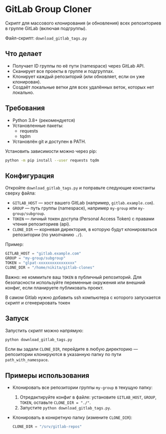 # GitLab Group Cloner

Скрипт для массового клонирования (и обновления) всех репозиториев в группе GitLab (включая подгруппы).

Файл-скрипт: `download_gitlab_tags.py`

## Что делает

- Получает ID группы по её пути (namespace) через GitLab API.
- Сканирует все проекты в группе и подгруппах.
- Клонирует каждый репозиторий (или обновляет, если он уже клонирован).
- Создаёт локальные ветки для всех удалённых веток, которых нет локально.

## Требования

- Python 3.8+ (рекомендуется)
- Установленные пакеты:
  - requests
  - tqdm
- Установлён git и доступен в PATH.

Установить зависимости можно через pip:

```bash
python -m pip install --user requests tqdm
```

## Конфигурация

Откройте `download_gitlab_tags.py` и поправьте следующие константы сверху файла:

- `GITLAB_HOST` — хост вашего GitLab (например, `gitlab.example.com`).
- `GROUP` — путь группы (namespace), например `my-group` или `my-group/subgroup`.
- `TOKEN` — личный токен доступа (Personal Access Token) с правами чтения репозиториев (api).
- `CLONE_DIR` — корневая директория, в которую будут клонироваться репозитории (по умолчанию `./`).

Пример:

```python
GITLAB_HOST = "gitlab.example.com"
GROUP = "my-group/subgroup"
TOKEN = "glpat-xxxxxxxxxxxxxxxx"
CLONE_DIR = "/home/nikita/gitlab-clones"
```

Важно: не коммитьте ваш `TOKEN` в публичный репозиторий. Для безопасности используйте переменные окружения или внешний конфиг, если планируете публиковать проект.

В самом Gitlab нужно добавить ssh компьютера с которого запускается скрипт и сгенерировать токен

## Запуск

Запустить скрипт можно напрямую:

```bash
python download_gitlab_tags.py
```

Если вы задали `CLONE_DIR`, перейдите в любую директорию — репозитории клонируются в указанную папку по пути `path_with_namespace`.

## Примеры использования

- Клонировать все репозитории группы `my-group` в текущую папку:

  1. Отредактируйте конфиг в файле: установите `GITLAB_HOST`, `GROUP`, `TOKEN`, оставьте `CLONE_DIR = "./"`.
  2. Запустите `python download_gitlab_tags.py`.

- Клонировать в конкретную папку (измените `CLONE_DIR`):

  ```python
  CLONE_DIR = "/srv/gitlab-repos"
  ```
